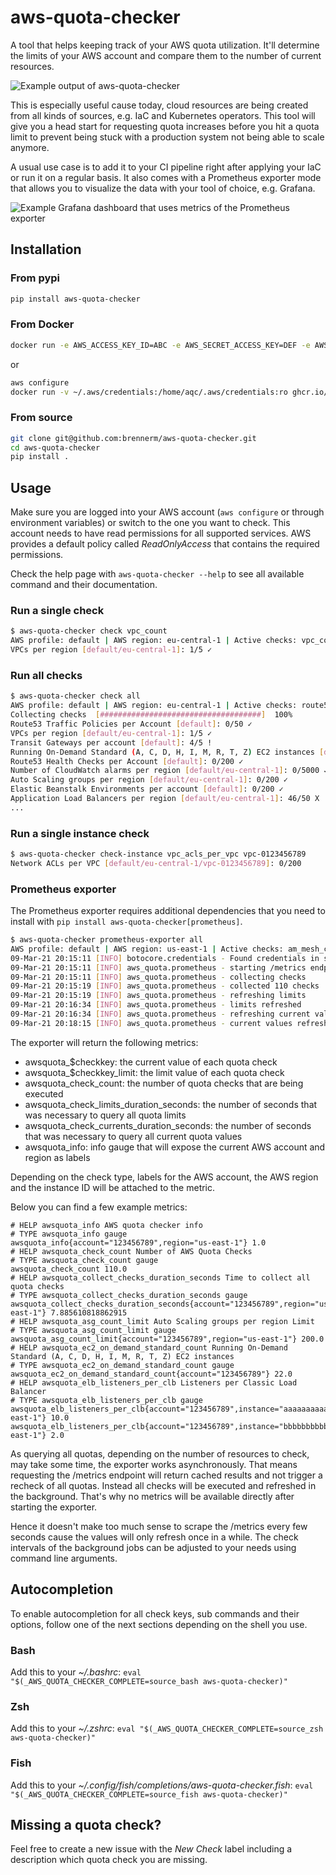 # aws-quota-checker

A tool that helps keeping track of your AWS quota utilization. It'll determine the limits of your AWS account and compare them to the number of current resources.

![Example output of aws-quota-checker](https://raw.githubusercontent.com/brennerm/aws-quota-checker/master/img/example.png)

This is especially useful cause today, cloud resources are being created from all kinds of sources, e.g. IaC and Kubernetes operators. This tool will give you a head start for requesting quota increases before you hit a quota limit to prevent being stuck with a production system not being able to scale anymore.

A usual use case is to add it to your CI pipeline right after applying your IaC or run it on a regular basis. It also comes with a Prometheus exporter mode that allows you to visualize the data with your tool of choice, e.g. Grafana.

![Example Grafana dashboard that uses metrics of the Prometheus exporter](https://raw.githubusercontent.com/brennerm/aws-quota-checker/master/img/example-grafana-dashboard.png)

## Installation

### From pypi

```bash
pip install aws-quota-checker
```

### From Docker

```bash
docker run -e AWS_ACCESS_KEY_ID=ABC -e AWS_SECRET_ACCESS_KEY=DEF -e AWS_DEFAULT_REGION=eu-central-1 ghcr.io/brennerm/aws-quota-checker
```

or

```bash
aws configure
docker run -v ~/.aws/credentials:/home/aqc/.aws/credentials:ro ghcr.io/brennerm/aws-quota-checker
```

### From source

```bash
git clone git@github.com:brennerm/aws-quota-checker.git
cd aws-quota-checker
pip install .
```

## Usage

Make sure you are logged into your AWS account (`aws configure` or through environment variables) or switch to the one you want to check. This account needs to have read permissions for all supported services. AWS provides a default policy called _ReadOnlyAccess_ that contains the required permissions.

Check the help page with `aws-quota-checker --help` to see all available command and their documentation.

### Run a single check

```bash
$ aws-quota-checker check vpc_count
AWS profile: default | AWS region: eu-central-1 | Active checks: vpc_count
VPCs per region [default/eu-central-1]: 1/5 ✓
```

### Run all checks

```bash
$ aws-quota-checker check all
AWS profile: default | AWS region: eu-central-1 | Active checks: route53_traffic_policy_count,vpc_count,ec2_tgw_count,ec2_on_demand_standard_count,route53_health_check_count,cw_alarm_count,iam_attached_policy_per_role,asg_count,elasticbeanstalk_environment_count,s3_bucket_count,iam_attached_policy_per_user,elb_listeners_per_alb,ec2_eip_count,route53resolver_rule_count,iam_policy_version_count,elb_listeners_per_nlb,vpc_subnets_per_vpc,route53_vpcs_per_hosted_zone,cf_stack_count,iam_user_count,elb_listeners_per_clb,ni_count,dyndb_table_count,elasticbeanstalk_application_count,route53_traffic_policy_instance_count,ig_count,elb_clb_count,ec2_vpn_connection_count,route53_reusable_delegation_set_count,ebs_snapshot_count,route53_hosted_zone_count,iam_attached_policy_per_group,eks_count,am_mesh_count,elb_target_group_count,route53resolver_rule_association_count,iam_server_certificate_count,elb_alb_count,vpc_acls_per_vpc,iam_group_count,ec2_spot_standard_count,route53resolver_endpoint_count,iam_policy_count,elb_nlb_count,sg_count,route53_records_per_hosted_zone,lc_count,ecs_count,secretsmanager_secrets_count
Collecting checks  [####################################]  100%
Route53 Traffic Policies per Account [default]: 0/50 ✓
VPCs per region [default/eu-central-1]: 1/5 ✓
Transit Gateways per account [default]: 4/5 !
Running On-Demand Standard (A, C, D, H, I, M, R, T, Z) EC2 instances [default]: 0/1280 ✓
Route53 Health Checks per Account [default]: 0/200 ✓
Number of CloudWatch alarms per region [default/eu-central-1]: 0/5000 ✓
Auto Scaling groups per region [default/eu-central-1]: 0/200 ✓
Elastic Beanstalk Environments per account [default]: 0/200 ✓
Application Load Balancers per region [default/eu-central-1]: 46/50 X
...
```

### Run a single instance check

```bash
$ aws-quota-checker check-instance vpc_acls_per_vpc vpc-0123456789
Network ACLs per VPC [default/eu-central-1/vpc-0123456789]: 0/200
```

### Prometheus exporter

The Prometheus exporter requires additional dependencies that you need to install with `pip install aws-quota-checker[prometheus]`.

```bash
$ aws-quota-checker prometheus-exporter all
AWS profile: default | AWS region: us-east-1 | Active checks: am_mesh_count,asg_count,cf_stack_count,cw_alarm_count,dyndb_table_count,ebs_snapshot_count,ec2_eip_count,ec2_on_demand_f_count,ec2_on_demand_g_count,ec2_on_demand_inf_count,ec2_on_demand_p_count,ec2_on_demand_standard_count,ec2_on_demand_x_count,ec2_spot_f_count,ec2_spot_g_count,ec2_spot_inf_count,ec2_spot_p_count,ec2_spot_standard_count,ec2_spot_x_count,ec2_tgw_count,ec2_vpn_connection_count,ecs_count,eks_count,elasticbeanstalk_application_count,elasticbeanstalk_environment_count,elb_alb_count,elb_clb_count,elb_listeners_per_alb,elb_listeners_per_clb,elb_listeners_per_nlb,elb_nlb_count,elb_target_group_count,iam_attached_policy_per_group,iam_attached_policy_per_role,iam_attached_policy_per_user,iam_group_count,iam_policy_count,iam_policy_version_count,iam_server_certificate_count,iam_user_count,ig_count,lc_count,ni_count,route53_health_check_count,route53_hosted_zone_count,route53_records_per_hosted_zone,route53_reusable_delegation_set_count,route53_traffic_policy_count,route53_traffic_policy_instance_count,route53_vpcs_per_hosted_zone,route53resolver_endpoint_count,route53resolver_rule_association_count,route53resolver_rule_count,s3_bucket_count,secretsmanager_secrets_count,sg_count,sns_pending_subscriptions_count,sns_subscriptions_per_topic,sns_topics_count,vpc_acls_per_vpc,vpc_count,vpc_subnets_per_vpc
09-Mar-21 20:15:11 [INFO] botocore.credentials - Found credentials in shared credentials file: ~/.aws/credentials
09-Mar-21 20:15:11 [INFO] aws_quota.prometheus - starting /metrics endpoint on port 8080
09-Mar-21 20:15:11 [INFO] aws_quota.prometheus - collecting checks
09-Mar-21 20:15:19 [INFO] aws_quota.prometheus - collected 110 checks
09-Mar-21 20:15:19 [INFO] aws_quota.prometheus - refreshing limits
09-Mar-21 20:16:34 [INFO] aws_quota.prometheus - limits refreshed
09-Mar-21 20:16:34 [INFO] aws_quota.prometheus - refreshing current values
09-Mar-21 20:18:15 [INFO] aws_quota.prometheus - current values refreshed
```

The exporter will return the following metrics:

- awsquota_$checkkey: the current value of each quota check
- awsquota_$checkkey_limit: the limit value of each quota check
- awsquota_check_count: the number of quota checks that are being executed
- awsquota_check_limits_duration_seconds: the number of seconds that was necessary to query all quota limits
- awsquota_check_currents_duration_seconds: the number of seconds that was necessary to query all current quota values
- awsquota_info: info gauge that will expose the current AWS account and region as labels

Depending on the check type, labels for the AWS account, the AWS region and the instance ID will be attached to the metric.

Below you can find a few example metrics:

```
# HELP awsquota_info AWS quota checker info
# TYPE awsquota_info gauge
awsquota_info{account="123456789",region="us-east-1"} 1.0
# HELP awsquota_check_count Number of AWS Quota Checks
# TYPE awsquota_check_count gauge
awsquota_check_count 110.0
# HELP awsquota_collect_checks_duration_seconds Time to collect all quota checks
# TYPE awsquota_collect_checks_duration_seconds gauge
awsquota_collect_checks_duration_seconds{account="123456789",region="us-east-1"} 7.885610818862915
# HELP awsquota_asg_count_limit Auto Scaling groups per region Limit
# TYPE awsquota_asg_count_limit gauge
awsquota_asg_count_limit{account="123456789",region="us-east-1"} 200.0
# HELP awsquota_ec2_on_demand_standard_count Running On-Demand Standard (A, C, D, H, I, M, R, T, Z) EC2 instances
# TYPE awsquota_ec2_on_demand_standard_count gauge
awsquota_ec2_on_demand_standard_count{account="123456789"} 22.0
# HELP awsquota_elb_listeners_per_clb Listeners per Classic Load Balancer
# TYPE awsquota_elb_listeners_per_clb gauge
awsquota_elb_listeners_per_clb{account="123456789",instance="aaaaaaaaaaaaaaaaaaaaaaaaaaaaaaaa",region="us-east-1"} 10.0
awsquota_elb_listeners_per_clb{account="123456789",instance="bbbbbbbbbbbbbbbbbbbbbbbbbbbbbbbb",region="us-east-1"} 2.0
```

As querying all quotas, depending on the number of resources to check, may take some time, the exporter works asynchronously. That means requesting the /metrics endpoint will return cached results and not trigger a recheck of all quotas. Instead all checks will be executed and refreshed in the background. That's why no metrics will be available directly after starting the exporter.

Hence it doesn't make too much sense to scrape the /metrics every few seconds cause the values will only refresh once in a while. The check intervals of the background jobs can be adjusted to your needs using command line arguments.

## Autocompletion

To enable autocompletion for all check keys, sub commands and their options, follow one of the next sections depending on the shell you use.

### Bash

Add this to your _~/.bashrc_:
`eval "$(_AWS_QUOTA_CHECKER_COMPLETE=source_bash aws-quota-checker)"`

### Zsh

Add this to your _~/.zshrc_:
`eval "$(_AWS_QUOTA_CHECKER_COMPLETE=source_zsh aws-quota-checker)"`

### Fish

Add this to your _~/.config/fish/completions/aws-quota-checker.fish_:
`eval "$(_AWS_QUOTA_CHECKER_COMPLETE=source_fish aws-quota-checker)"`

## Missing a quota check?

Feel free to create a new issue with the _New Check_ label including a description which quota check you are missing.
